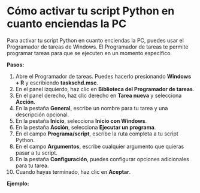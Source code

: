 # Cómo activar tu script Python en cuanto enciendas la PC

Para activar tu script Python en cuanto enciendas la PC, puedes usar el Programador de tareas de Windows. El Programador de tareas te permite programar tareas para que se ejecuten en un momento específico.

**Pasos:**

1. Abre el Programador de tareas. Puedes hacerlo presionando **Windows + R** y escribiendo **taskschd.msc**.
2. En el panel izquierdo, haz clic en **Biblioteca del Programador de tareas**.
3. En el panel derecho, haz clic derecho en **Tarea nueva** y selecciona **Acción**.
4. En la pestaña **General**, escribe un nombre para tu tarea y una descripción opcional.
5. En la pestaña **Inicio**, selecciona **Inicio con Windows**.
6. En la pestaña **Acción**, selecciona **Ejecutar un programa**.
7. En el campo **Programa/script**, escribe la ruta completa a tu script Python.
8. En el campo **Argumentos**, escribe cualquier argumento que quieras pasar a tu script.
9. En la pestaña **Configuración**, puedes configurar opciones adicionales para tu tarea.
10. Cuando hayas terminado, haz clic en **Aceptar**.

**Ejemplo:**

